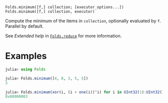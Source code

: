     Folds.minimum([f,] collection; [executor_options...])
    Folds.minimum([f,] collection, executor)

Compute the minimum of the items in `collection`, optionally evaluated by
`f`. Parallel by default.

See _Extended help_ in [`Folds.reduce`](@ref) for more information.

# Examples

```julia
julia> using Folds

julia> Folds.minimum([4, 8, 3, 5, 5])
3

julia> Folds.minimum(xor(i, (i + one(i))^i) for i in UInt32(1):UInt32(10_000_000))
0x00000003
```
